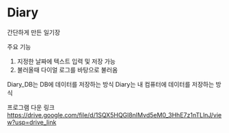 # Diary
간단하게 만든 일기장

주요 기능
1. 지정한 날짜에 텍스트 입력 및 저장 가능
2. 불러올때 다이얼 로그를 바탕으로 불러옴

Diary_DB는 DB에 데이터를 저장하는 방식
Diary는 내 컴퓨터에 데이터를 저장하는 방식

프로그램 다운 링크
https://drive.google.com/file/d/1SQX5HQGl8nIMvd5eM0_3HhE7z1nTLlnJ/view?usp=drive_link
